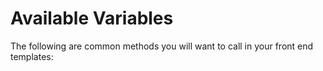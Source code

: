 # Available Variables
The following are common methods you will want to call in your front end templates:

